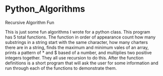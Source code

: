 # Python_Algorithms
Recursive Algorithm Fun

This is just some fun algorithms I wrote for a python class. This program has 5 total functions. The function in order of appearance count how many substrings in a string start with the same character, how many charters there are in a string, finds the maximum and minimum vales of an array, prints a pattern of * and $ based of a number, and multiplies two positive integers together. They all use recursion to do this. After the function definitions is a short program that will ask the user for some information and run through each of the functions to demonstrate them.
